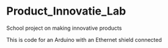 # Product_Innovatie_Lab
School project on making innovative products

This is code for an Arduino with an Ethernet shield connected
